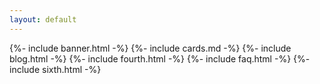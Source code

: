 ```yaml
---
layout: default
---
```


{%- include banner.html -%}
{%- include cards.md -%}
{%- include blog.html -%}
{%- include fourth.html -%}
{%- include faq.html -%}
{%- include sixth.html -%}